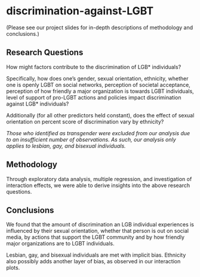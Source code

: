 # discrimination-against-LGBT
(Please see our project slides for in-depth descriptions of methodology and conclusions.)

## Research Questions
How might factors contribute to the discrimination of LGB* individuals?

Specifically, how does one’s gender, sexual orientation, ethnicity, whether one is openly LGBT on social networks, perception of societal acceptance, perception of how friendly a major organization is towards LGBT individuals, level of support of pro-LGBT actions and policies impact discrimination against LGB* individuals?

Additionally (for all other predictors held constant), does the effect of sexual orientation on percent score of discrimination vary by ethnicity?

_Those who identified as transgender were excluded from our analysis due to an insufficient number of observations. As such, our analysis only applies to lesbian, gay, and bisexual individuals._

## Methodology
Through exploratory data analysis, multiple regression, and investigation of interaction effects, we were able to derive insights into the above research questions.

## Conclusions
We found that the amount of discrimination an LGB individual experiences is influenced by their sexual orientation, whether that person is out on social media, by actions that support the LGBT community and by how friendly major organizations are to LGBT individuals. 

Lesbian, gay, and bisexual individuals are met with implicit bias. Ethnicity also possibly adds another layer of bias, as observed in our interaction plots.


